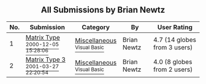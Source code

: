 ﻿<div align="center">

## All Submissions by Brian Newtz

</div>

No.  | Submission | Category | By   | User Rating
---- | ---------- | -------- | ---- | -----------
1 | [Matrix Type<br /><sup>2000-12-05 15:28:06</sup>](https://github.com/Planet-Source-Code/brian-newtz-matrix-type__1-14621) | [Miscellaneous<br /><sup>Visual Basic</sup>](../ByCategory/miscellaneous__1-1.md) | Brian Newtz | 4.7 (14 globes from 3 users)
2 | [Matrix Type 3<br /><sup>2001-03-27 22:20:54</sup>](https://github.com/Planet-Source-Code/brian-newtz-matrix-type-3__1-21975) | [Miscellaneous<br /><sup>Visual Basic</sup>](../ByCategory/miscellaneous__1-1.md) | Brian Newtz | 4.0 (8 globes from 2 users)
